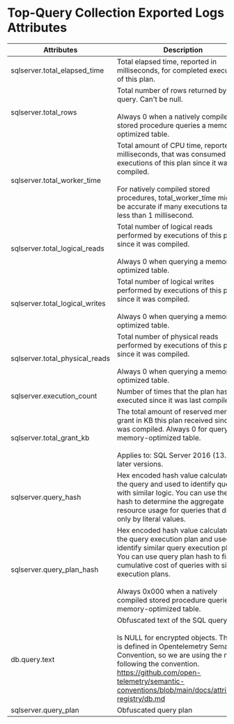 # Top-Query Collection Exported Logs Attributes

| Attributes                     | Description                                                                                                                                                                                                                                                                                                        | Type   |
|--------------------------------|--------------------------------------------------------------------------------------------------------------------------------------------------------------------------------------------------------------------------------------------------------------------------------------------------------------------|--------|
| sqlserver.total_elapsed_time   | Total elapsed time, reported in milliseconds, for completed executions of this plan.<br>                                                                                                                                                                                       | int    |
| sqlserver.total_rows           | Total number of rows returned by the query. Can't be null.<br><br>Always 0 when a natively compiled stored procedure queries a memory-optimized table.                                                                                                                                                             | int    |
| sqlserver.total_worker_time    | Total amount of CPU time, reported in milliseconds, that was consumed by executions of this plan since it was compiled.<br><br>For natively compiled stored procedures, total_worker_time might not be accurate if many executions take less than 1 millisecond.               | int    |
| sqlserver.total_logical_reads  | Total number of logical reads performed by executions of this plan since it was compiled.<br><br>Always 0 when querying a memory-optimized table.                                                                                                                                                                  | int    |
| sqlserver.total_logical_writes | Total number of logical writes performed by executions of this plan since it was compiled.<br><br>Always 0 when querying a memory-optimized table.                                                                                                                                                                 | int    |
| sqlserver.total_physical_reads | Total number of physical reads performed by executions of this plan since it was compiled.<br><br>Always 0 when querying a memory-optimized table.                                                                                                                                                                 | int    |
| sqlserver.execution_count      | Number of times that the plan has been executed since it was last compiled.                                                                                                                                                                                                                                        | int    |
| sqlserver.total_grant_kb       | The total amount of reserved memory grant in KB this plan received since it was compiled. Always 0 for querying a memory-optimized table.<br><br>Applies to: SQL Server 2016 (13.x) and later versions.                                                                                                            | int    |
| sqlserver.query_hash           | Hex encoded hash value calculated on the query and used to identify queries with similar logic. You can use the query hash to determine the aggregate resource usage for queries that differ only by literal values.                                                                                               | string |
| sqlserver.query_plan_hash      | Hex encoded hash value calculated on the query execution plan and used to identify similar query execution plans. You can use query plan hash to find the cumulative cost of queries with similar execution plans.<br><br>Always 0x000 when a natively compiled stored procedure queries a memory-optimized table. | string |
| db.query.text                  | Obfuscated text of the SQL query.<br><br>Is NULL for encrypted objects. This one is defined in Opentelemetry Semantic Convention, so we are using the naming following the convention. https://github.com/open-telemetry/semantic-conventions/blob/main/docs/attributes-registry/db.md                             | string |
| sqlserver.query_plan           | Obfuscated query plan                                                                                                                                                                                                                                                                                              | string |
